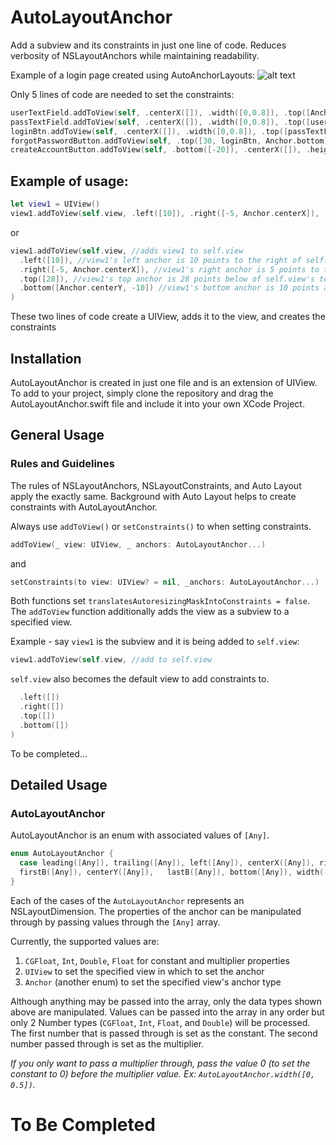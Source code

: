 # AutoLayoutAnchor
Add a subview and its constraints in just one line of code. Reduces verbosity of NSLayoutAnchors while maintaining readability.

Example of a login page created using AutoAnchorLayouts:
![alt text]()

Only 5 lines of code are needed to set the constraints:
```swift
userTextField.addToView(self, .centerX([]), .width([0,0.8]), .top([Anchor.centerY]), .height([0, 0.08]))
passTextField.addToView(self, .centerX([]), .width([0,0.8]), .top([userTextField, Anchor.bottom, 10]), .height([0, 0.08]))
loginBtn.addToView(self, .centerX([]), .width([0,0.8]), .top([passTextField, Anchor.bottom, 10]), .height([0, 0.08]))
forgotPasswordButton.addToView(self, .top([30, loginBtn, Anchor.bottom]), .centerX([]), .width([0, 0.6]), .height([30]))
createAccountButton.addToView(self, .bottom([-20]), .centerX([]), .height([30]), .width([0, 0.6]))
```

## Example of usage:
```swift
let view1 = UIView()
view1.addToView(self.view, .left([10]), .right([-5, Anchor.centerX]), .top([28]), .bottom([Anchor.centerY, -10]))
```

or 

```swift
view1.addToView(self.view, //adds view1 to self.view
  .left([10]), //view1's left anchor is 10 points to the right of self.view's left anchor
  .right([-5, Anchor.centerX]), //view1's right anchor is 5 points to the left of self.view's centerX anchor
  .top([28]), //view1's top anchor is 28 points below of self.view's top anchor
  .bottom([Anchor.centerY, -10]) //view1's bottom anchor is 10 points above self.view's centerY anchor
)
```
These two lines of code create a UIView, adds it to the view, and creates the constraints

## Installation
AutoLayoutAnchor is created in just one file and is an extension of UIView. To add to your project, simply clone the repository and drag the AutoLayoutAnchor.swift file and include it into your own XCode Project.

## General Usage
### Rules and Guidelines
The rules of NSLayoutAnchors, NSLayoutConstraints, and Auto Layout apply the exactly same. Background with Auto Layout helps to create constraints with AutoLayoutAnchor.

Always use `addToView()` or `setConstraints()` to when setting constraints.
```swift
addToView(_ view: UIView, _ anchors: AutoLayoutAnchor...)
```
and
```swift
setConstraints(to view: UIView? = nil, _anchors: AutoLayoutAnchor...)
```
Both functions set `translatesAutoresizingMaskIntoConstraints = false`. The `addToView` function additionally adds the view as a subview to a specified view.

Example - say `view1` is the subview and it is being added to `self.view`:
```swift
view1.addToView(self.view, //add to self.view
```
`self.view` also becomes the default view to add constraints to.
```swift
  .left([])
  .right([])
  .top([])
  .bottom([])
)
```

To be completed...

## Detailed Usage
### AutoLayoutAnchor
AutoLayoutAnchor is an enum with associated values of `[Any]`. 

```swift
enum AutoLayoutAnchor {
  case leading([Any]), trailing([Any]), left([Any]), centerX([Any]), right([Any]), top([Any]), 
  firstB([Any]), centerY([Any]),   lastB([Any]), bottom([Any]), width([Any]), height([Any])
}
```

Each of the cases of the `AutoLayoutAnchor` represents an NSLayoutDimension. The properties of the anchor can be manipulated through by passing values through the `[Any]` array.

Currently, the supported values are:
1. `CGFloat`, `Int`, `Double`, `Float` for constant and multiplier properties
2. `UIView` to set the specified view in which to set the anchor
3. `Anchor` (another enum) to set the specified view's anchor type

Although anything may be passed into the array, only the data types shown above are manipulated. Values can be passed into the array in any order but only 2 Number types (`CGFloat`, `Int`, `Float`, and `Double`) will be processed. The first number that is passed through is set as the constant. The second number passed through is set as the multiplier.

*If you only want to pass a multiplier through, pass the value 0 (to set the constant to 0) before the multiplier value. Ex: `AutoLayoutAnchor.width([0, 0.5])`.*

# To Be Completed
